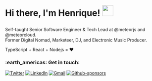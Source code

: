 <h1><p>Hi there, I'm Henrique! <img src="https://media.giphy.com/media/hvRJCLFzcasrR4ia7z/giphy.gif" width="35px" height="35px"></h1></p>


Self-taught Senior Software Engineer & Tech Lead at @meteorjs and @meteorcloud. <br />
Former Digital Nomad, Marketeer, DJ, and Electronic Music Producer.

TypeScript + React + Nodejs = ❤️

<h3> :earth_americas: Get in touch: </h3> 

[![Twitter](https://img.shields.io/badge/Twitter-%231DA1F2.svg?style=for-the-badge&logo=Twitter&logoColor=white)](https://twitter.com/hschmaiske)
[![LinkedIn](https://img.shields.io/badge/linkedin-%230077B5.svg?style=for-the-badge&logo=linkedin&logoColor=white)](https://www.linkedin.com/in/henrique-albert-schmaiske)
[![Gmail](https://img.shields.io/badge/Gmail-D14836?style=for-the-badge&logo=gmail&logoColor=white)](mailto:ishenriquealbert@gmail.com)
[![Github-sponsors](https://img.shields.io/badge/sponsor-30363D?style=for-the-badge&logo=GitHub-Sponsors&logoColor=#EA4AAA)](https://github.com/sponsors/henriquealbert)

